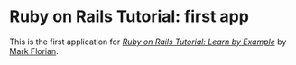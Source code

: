 # Ruby on Rails Tutorial: first app

This is the first application for [*Ruby on Rails Tutorial: Learn by Example*](http://railstutorial.org/) by [Mark Florian](http://markflorian.com/).